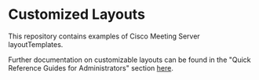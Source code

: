 # Customized Layouts

This repository contains examples of Cisco Meeting Server layoutTemplates.

Further documentation on customizable layouts can be found in the "Quick Reference Guides for Administrators" section [here](https://www.cisco.com/c/en/us/support/conferencing/meeting-server/products-programming-reference-guides-list.html).

